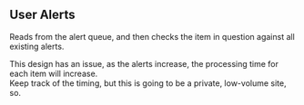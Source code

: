 User Alerts
-----------

Reads from the alert queue, and then checks the item in question against all existing alerts.

This design has an issue, as the alerts increase, the processing time for each item will increase.  
Keep track of the timing, but this is going to be a private, low-volume site, so.
